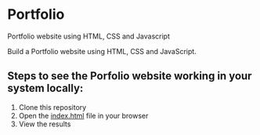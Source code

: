 # Portfolio
Portfolio website using HTML, CSS and Javascript

Build a Portfolio website using HTML, CSS and JavaScript.

## Steps to see the Porfolio website working in your system locally:
1. Clone this repository
2. Open the [index.html](https://github.com/Haidram/portfolio/blob/main/index.html) file in your browser
3. View the results
